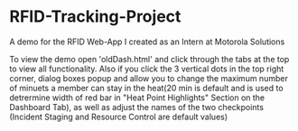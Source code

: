 # RFID-Tracking-Project
A demo for the RFID Web-App I created as an Intern at Motorola Solutions 

To view the demo open 'oldDash.html' and click through the tabs at the top to view all functionality. Also if you click the 3 vertical dots in the top right corner, dialog boxes popup and allow you to change the maximum number of minuets a member can stay in the heat(20 min is default and is used to detrermine width of red bar in "Heat Point Highlights" Section on the Dashboard Tab), as well as adjust the names of the two checkpoints (Incident Staging and Resource Control are default values)
